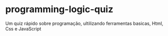 # programming-logic-quiz
Um quiz rápido sobre programação, ultilizando ferramentas basicas, Html, Css e JavaScript
